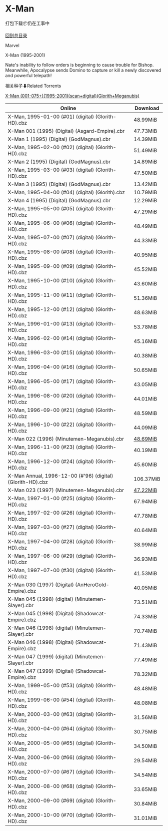 # X-Man

打包下载📦仍在工事中

[回到总目录](/Catalogs.md)

Marvel

X-Man (1995-2001)

Nate's inability to follow orders is beginning to cause trouble for Bishop. Meanwhile, Apocalypse sends Domino to capture or kill a newly discovered and powerful telepath!





相关种子⬇Related Torrents

[X-Man (001-075+)(1995-2001)(scan+digital)(Glorith+Meganubis)](https://github.com/alicewish/markdown/blob/master/torrent/X-Man--001-075---1995-2001--scan-digital--Glorith-Meganubis.md)

Online | Download
--- | ---
X-Man, 1995-01-00 (#01) (digital) (Glorith-HD).cbz | 48.99MiB
X-Man 001 (1995) (Digital) (Asgard-Empire).cbr | 47.73MiB
X-Man 1 (1995) (Digital) (GodMagnus).cbr | 14.39MiB
X-Man, 1995-02-00 (#02) (digital) (Glorith-HD).cbz | 51.49MiB
X-Man 2 (1995) (Digital) (GodMagnus).cbr | 14.89MiB
X-Man, 1995-03-00 (#03) (digital) (Glorith-HD).cbz | 47.50MiB
X-Man 3 (1995) (Digital) (GodMagnus).cbr | 13.42MiB
X-Man, 1995-04-00 (#04) (digital) (Glorith).cbz | 10.79MiB
X-Man 4 (1995) (Digital) (GodMagnus).cbr | 12.29MiB
X-Man, 1995-05-00 (#05) (digital) (Glorith-HD).cbz | 47.29MiB
X-Man, 1995-06-00 (#06) (digital) (Glorith-HD).cbz | 48.49MiB
X-Man, 1995-07-00 (#07) (digital) (Glorith-HD).cbz | 44.33MiB
X-Man, 1995-08-00 (#08) (digital) (Glorith-HD).cbz | 40.95MiB
X-Man, 1995-09-00 (#09) (digital) (Glorith-HD).cbz | 45.52MiB
X-Man, 1995-10-00 (#10) (digital) (Glorith-HD).cbz | 43.60MiB
X-Man, 1995-11-00 (#11) (digital) (Glorith-HD).cbz | 51.36MiB
X-Man, 1995-12-00 (#12) (digital) (Glorith-HD).cbz | 48.63MiB
X-Man, 1996-01-00 (#13) (digital) (Glorith-HD).cbz | 53.78MiB
X-Man, 1996-02-00 (#14) (digital) (Glorith-HD).cbz | 45.16MiB
X-Man, 1996-03-00 (#15) (digital) (Glorith-HD).cbz | 40.38MiB
X-Man, 1996-04-00 (#16) (digital) (Glorith-HD).cbz | 50.65MiB
X-Man, 1996-05-00 (#17) (digital) (Glorith-HD).cbz | 43.05MiB
X-Man, 1996-08-00 (#20) (digital) (Glorith-HD).cbz | 44.01MiB
X-Man, 1996-09-00 (#21) (digital) (Glorith-HD).cbz | 48.59MiB
X-Man, 1996-10-00 (#22) (digital) (Glorith-HD).cbz | 44.09MiB
X-Man 022 (1996) (Minutemen-Meganubis).cbr | [48.69MiB](https://pan.baidu.com/s/1pKJKqr5#list/path=%2F0-Day%20Week%20of%202012%20Q1%2F0-Day%20Week%20of%202012.02.08%2F%E3%82%B5%E3%82%AA%E3%82%BF%E3%82%B3%E3%82%B9%E3%82%BB%E3%82%B7%E3%82%B5%E3%82%B5%E3%82%A6%E3%82%AD%E3%82%B1%E3%82%B9%E3%82%BD%E3%82%A2%E3%82%BB%E3%82%BD%E3%82%BB%E3%82%AB%E3%82%A6%E3%82%BB%E3%82%AD%E3%82%B3%E3%82%A2%E3%82%AA%E3%82%A2%E3%82%B9%E3%82%B7%E3%82%A8%E3%82%BD%E3%82%AB%E3%82%B5&parentPath=%2F0-Day%20Week%20of%202012%20Q1)
X-Man, 1996-11-00 (#23) (digital) (Glorith-HD).cbz | 40.19MiB
X-Man, 1996-12-00 (#24) (digital) (Glorith-HD).cbz | 45.60MiB
X-Man Annual, 1996-12-00 (#'96) (digital) (Glorith-HD).cbz | 106.37MiB
X-Man 023 (1997) (Minutemen-Meganubis).cbr | [47.22MiB](https://pan.baidu.com/s/1pKJKqr5#list/path=%2F0-Day%20Week%20of%202012%20Q1%2F0-Day%20Week%20of%202012.02.08%2F%E3%82%A4%E3%82%B1%E3%82%AA%E3%82%A2%E3%82%BB%E3%82%B7%E3%82%A4%E3%82%BB%E3%82%A8%E3%82%A6%E3%82%BB%E3%82%B1%E3%82%BB%E3%82%BF%E3%82%AD%E3%82%AA%E3%82%A4%E3%82%AD%E3%82%A8%E3%82%AA%E3%82%BF%E3%82%B3%E3%82%B5%E3%82%B3%E3%82%BF%E3%82%AF%E3%82%BB%E3%82%A6%E3%82%BF%E3%82%A4%E3%82%BF%E3%82%AB&parentPath=%2F0-Day%20Week%20of%202012%20Q1)
X-Man, 1997-01-00 (#25) (digital) (Glorith-HD).cbz | 67.94MiB
X-Man, 1997-02-00 (#26) (digital) (Glorith-HD).cbz | 47.78MiB
X-Man, 1997-03-00 (#27) (digital) (Glorith-HD).cbz | 40.64MiB
X-Man, 1997-04-00 (#28) (digital) (Glorith-HD).cbz | 38.99MiB
X-Man, 1997-06-00 (#29) (digital) (Glorith-HD).cbz | 36.93MiB
X-Man, 1997-07-00 (#30) (digital) (Glorith-HD).cbz | 41.53MiB
X-Man 030 (1997) (Digital) (AnHeroGold-Empire).cbz | 40.05MiB
X-Man 045 (1998) (digital) (Minutemen-Slayer).cbr | 73.51MiB
X-Man 045 (1998) (Digital) (Shadowcat-Empire).cbz | 74.33MiB
X-Man 046 (1998) (digital) (Minutemen-Slayer).cbr | 70.74MiB
X-Man 046 (1998) (Digital) (Shadowcat-Empire).cbz | 71.43MiB
X-Man 047 (1999) (digital) (Minutemen-Slayer).cbr | 77.49MiB
X-Man 047 (1999) (Digital) (Shadowcat-Empire).cbz | 78.32MiB
X-Man, 1999-05-00 (#53) (digital) (Glorith-HD).cbz | 48.48MiB
X-Man, 1999-06-00 (#54) (digital) (Glorith-HD).cbz | 48.08MiB
X-Man, 2000-03-00 (#63) (digital) (Glorith-HD).cbz | 31.56MiB
X-Man, 2000-04-00 (#64) (digital) (Glorith-HD).cbz | 30.75MiB
X-Man, 2000-05-00 (#65) (digital) (Glorith-HD).cbz | 34.50MiB
X-Man, 2000-06-00 (#66) (digital) (Glorith-HD).cbz | 29.54MiB
X-Man, 2000-07-00 (#67) (digital) (Glorith-HD).cbz | 34.54MiB
X-Man, 2000-08-00 (#68) (digital) (Glorith-HD).cbz | 33.65MiB
X-Man, 2000-09-00 (#69) (digital) (Glorith-HD).cbz | 30.84MiB
X-Man, 2000-10-00 (#70) (digital) (Glorith-HD).cbz | 31.01MiB